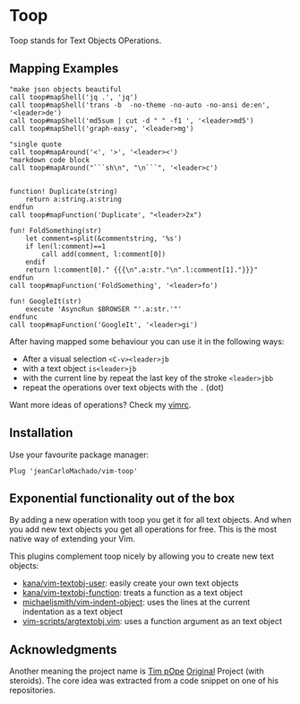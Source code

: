 # Toop

Toop stands for Text Objects OPerations.

## Mapping Examples

```vim
"make json objects beautiful
call toop#mapShell('jq .', 'jq')
call toop#mapShell('trans -b  -no-theme -no-auto -no-ansi de:en', '<leader>de')
call toop#mapShell('md5sum | cut -d " " -f1 ', '<leader>md5')
call toop#mapShell('graph-easy', '<leader>mg')

"single quote
call toop#mapAround('<', '>', '<leader><')
"markdown code block
call toop#mapAround("```sh\n", "\n```", '<leader>c')


function! Duplicate(string)
    return a:string.a:string
endfun
call toop#mapFunction('Duplicate', "<leader>2x")

fun! FoldSomething(str)
    let comment=split(&commentstring, '%s')
    if len(l:comment)==1
        call add(comment, l:comment[0])
    endif
    return l:comment[0]." {{{\n".a:str."\n".l:comment[1]."}}}"
endfun
call toop#mapFunction('FoldSomething', '<leader>fo')

fun! GoogleIt(str)
    execute 'AsyncRun $BROWSER "'.a:str.'"'
endfunc
call toop#mapFunction('GoogleIt', '<leader>gi')
```

After having mapped some behaviour you can use it in the following ways:


- After a visual selection `<C-v><leader>jb`
- with a text object `is<leader>jb`
- with the current line by repeat the last key of the stroke `<leader>jbb`
- repeat the operations over text  objects with the  `.` (dot)

Want more ideas of operations? Check my [vimrc](https://github.com/jeanCarloMachado/vimrc/blob/391f1da253a0c23414663ae0618f78ebbdbc4245/vimrc#L490).

## Installation


Use your favourite package manager:
```vim
Plug 'jeanCarloMachado/vim-toop'
```


## Exponential functionality out of the box

By adding a new operation with toop you get it for all text objects. And
when you add new text objects you get all operations for free. This is
the most native way of extending your Vim.

This plugins complement toop nicely by allowing you to create new text objects:

 - [kana/vim-textobj-user](https://github.com/kana/vim-textobj-user): easily create your own text objects
 - [kana/vim-textobj-function](https://github.com/kana/vim-textobj-function): treats a function as a text object
 - [michaeljsmith/vim-indent-object](https://github.com/michaeljsmith/vim-indent-object): uses the lines at the current indentation as a text object
 - [vim-scripts/argtextobj.vim](https://github.com/vim-scripts/argtextobj.vim): uses a function  argument as an text object


## Acknowledgments

Another meaning the project name is [Tim pOpe](https://github.com/tpope) [Original](http://vim.wikia.com/wiki/Act_on_text_objects_with_custom_functions) Project (with steroids). The core idea was extracted from a code snippet on one of his repositories.

